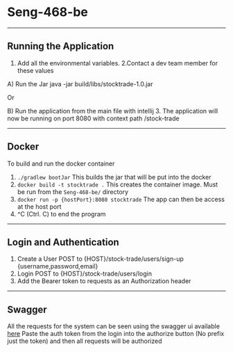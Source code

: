 # Seng-468-be

---

## Running the Application

1. Add all the environmental variables. 
2.Contact a dev team member for these values

A) Run the Jar java -jar build/libs/stocktrade-1.0.jar

Or

B) Run the application from the main file with intellij
3. The application will now be running on port 8080 with context path /stock-trade

---

## Docker

To build and run the docker container

1. `./gradlew bootJar` This builds the jar that will be put into the docker
2. `docker build -t stocktrade .` This creates the container image. Must be run from the `Seng-468-be/` directory
3. `docker run -p {hostPort}:8080 stocktrade` The app can then be access at the host port
4. ^C (Ctrl. C) to end the program

---

## Login and Authentication

1. Create a User POST to {HOST}/stock-trade/users/sign-up {username,password,email}
2. Login POST to {HOST}/stock-trade/users/login
3. Add the Bearer token to requests as an Authorization header

---

## Swagger

All the requests for the system can be seen using the swagger ui
available [here](http://localhost:8080/stock-trade/swagger-ui.html)
Paste the auth token from the login into the authorize button (No prefix just the token) and then all requests will be
authorized
